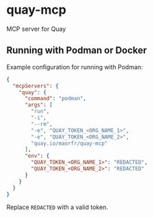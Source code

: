 # quay-mcp

MCP server for Quay

## Running with Podman or Docker

Example configuration for running with Podman:

```json
{
  "mcpServers": {
    "quay": {
      "command": "podman",
      "args": [
        "run",
        "-i",
        "--rm",
        "-e", "QUAY_TOKEN_<ORG_NAME_1>",
        "-e", "QUAY_TOKEN_<ORG_NAME_2>",
        "quay.io/maorfr/quay-mcp"
      ],
      "env": {
        "QUAY_TOKEN_<ORG_NAME_1>": "REDACTED",
        "QUAY_TOKEN_<ORG_NAME_2>": "REDACTED"
      }
    }
  }
}
```

Replace `REDACTED` with a valid token.
